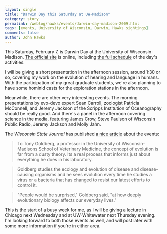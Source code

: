 ```yaml
---
layout: single 
title: "Darwin Day this Saturday at UW-Madison" 
category: story
permalink: /weblog/hawks/events/darwin-day-madison-2009.html
tags: [events, University of Wisconsin, Darwin, Hawks sightings] 
comments: false 
author: John Hawks 
---
```


This Saturday, February 7, is Darwin Day at the University of Wisconsin-Madison. <a href="http://www.geology.wisc.edu/~museum/DarwinDay/index.html">The official site</a> is online, including <a href="http://www.geology.wisc.edu/~museum/DarwinDay/schedule.html">the full schedule</a> of the day's activities. 

I will be giving a short presentation in the afternoon session, around 1:30 or so, covering my work on the evolution of hearing and language in humans. With the participation of my great graduate students, we're also planning to have some hominid casts for the exploration stations in the afternoon. 

Meanwhile, there are other very interesting events. The morning presentations by evo-devo expert Sean Carroll, zoologist Patricia McConnell, and Jeremy Jackson of the Scripps Institution of Oceanography should be really good. And there's a panel in the afternoon covering science in the media, featuring James Crow, Steve Paulson of Wisconsin Public Radio, Jeremy Jackson and Molly Jahn. 

The <i>Wisconsin State Journal</i> has published <a href="http://www.madison.com/wsj/home/local/436721">a nice article</a> about the events: 

<blockquote>To Tony Goldberg, a professor in the University of Wisconsin-Madisons School of Veterinary Medicine, the concept of evolution is far from a dusty theory. Its a real process that informs just about everything he does in his laboratory.</blockquote>

<blockquote>Goldberg studies the ecology and evolution of disease and disease-causing organisms and he sees evolution every time he studies a virus or a bacteria that has changed to resist our latest efforts to control it.</blockquote>

<blockquote>"People would be surprised," Goldberg said, "at how deeply evolutionary biology affects our everyday lives."</blockquote>

This is the start of a busy week for me, as I will be giving a lecture in Chicago next Wednesday and at UW-Whitewater next Thursday evening. I'm looking forward to both those events as well, and will post later with some more information if you're in either area. 



